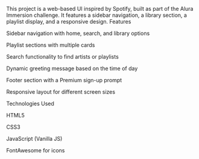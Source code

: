 This project is a web-based UI inspired by Spotify, built as part of the Alura Immersion challenge. It features a sidebar navigation, a library section, a playlist display, and a responsive design.
Features

Sidebar navigation with home, search, and library options

Playlist sections with multiple cards

Search functionality to find artists or playlists

Dynamic greeting message based on the time of day

Footer section with a Premium sign-up prompt

Responsive layout for different screen sizes

Technologies Used

HTML5

CSS3

JavaScript (Vanilla JS)

FontAwesome for icons


